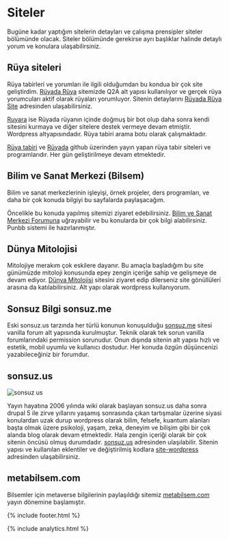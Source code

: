 # Siteler

Bugüne kadar yaptığım sitelerin detayları ve çalışma prensipler siteler bölümünde olacak. Siteler bölümünde gerekirse ayrı başlıklar halinde detaylı yorum ve konulara ulaşabilirsiniz.

## Rüya siteleri

Rüya tabirleri ve yorumları ile ilgili olduğumdan bu kondua bir çok site geliştirdim. [Rüyada Rüya](https://www.ruyadaruya.com) sitemizde Q2A alt yapısı kullanılıyor ve gerçek rüya yorumcuları aktif olarak rüyaları yorumluyor. Sitenin detaylarını [Rüyada Rüya Site](https://sonsuzus.github.io/ruyada-ruya-site) adresinden ulaşabilirsiniz.

[Ruyara](https://ruyara.com) ise Rüyada rüyanın içinde doğmuş bir bot olup daha sonra kendi sitesini kurmaya ve diğer sitelere destek vermeye devam etmiştir. Wordpress altyapısındadır. Rüya tabiri arama botu olarak çalışmaktadır.

[Rüya tabiri](https://ruya-tabiri.github.io) ve [Rüyada](https://ruyada.github.io) github üzerinden yayın yapan rüya tabir siteleri ve programlarıdır. Her gün geliştirilmeye devam etmektedir.



## Bilim ve Sanat Merkezi (Bilsem)

Bilim ve sanat merkezlerinin işleyişi, örnek projeler, ders programları, ve daha bir çok konuda bilgiyi bu sayfalarda paylaşacağım.

Öncelikle bu konuda yapılmış sitemizi ziyaret edebilirsiniz. [Bilim ve Sanat Merkezi Forumuna](https://www.bilimsanatmerkezi.net) uğrayabilir ve bu konularda bir çok bilgi alabilirsiniz. Punbb sistemi ile hazırlanmıştır.



## Dünya Mitolojisi

Mitolojiye merakım çok eskilere dayanır. Bu amaçla başladığım bu site günümüzde mitoloji konusunda epey zengin içeriğe sahip ve gelişmeye de devam ediyor. [Dünya Mitolojisi](https://www.mitolojisi.com) sitesini ziyaret edip dilerseniz site gönüllüleri arasına da katılabilirsiniz. Alt yapı olarak wordpress kullanıyorum. 

## Sonsuz Bilgi sonsuz.me

Eski sonsuz.us tarzında her türlü konunun konuşulduğu [sonsuz.me](https://sonsuz.me) sitesi vanilla forum alt yapısında kurulmuştur. Teknik olarak tek sorun vanilla forumlarındaki permission sorunudur. Onun dışında sitenin alt yapısı hızlı ve estetik, mobil uyumlu ve kullanıcı dostudur. Her konuda özgün düşüncenizi yazabileceğiniz bir forumdur. 

## sonsuz.us

![sonsuz us](https://sonsuzus.github.io/img/sonsuzus.jpg) 

Yayın hayatına 2006 yılında wiki olarak başlayan sonsuz.us daha sonra drupal 5 ile zirve yıllarını yaşamış sonrasında çıkan tartışmalar üzerine siyasi konulardan uzak durup wordpress olarak bilim, felsefe, kuantum alanları başta olmak üzere psikoloji, yaşam, zeka, deneyim ve bilişim gibi bir çok alanda blog olarak devam etmektedir. Hala zengin içeriği olarak bir çok sitenin öncüsü olmuş durumdadır. [sonsuz.us](https://www.sonsuz.us) adresinden ulaşılabilir. Sitenin yapısı ve kullanılan eklentiler ve değiştirilmiş kodlara [site-wordpress](https://sonsuzus.github.io/site-wordpress) adresinden ulaşabilirsiniz.

 ## metabilsem.com
 
 Bilsemler için metaverse bilgilerinin paylaşıldığı sitemiz [metabilsem.com](https://metabilsem.com) yayın dönemine başlamıştır.

{% include footer.html %}

{% include analytics.html %}
